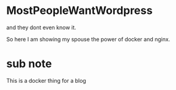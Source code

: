 # MostPeopleWantWordpress
and they dont even know it.

So here I am showing my spouse the power of docker and nginx.

# sub note 
This is a docker thing for a blog
